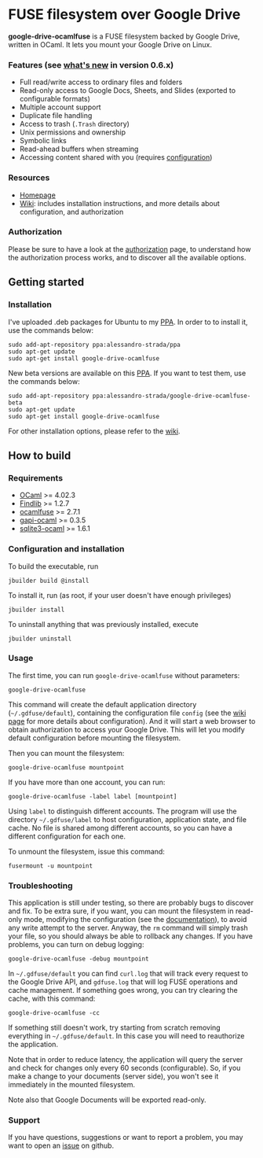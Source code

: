 FUSE filesystem over Google Drive
=================================

**google-drive-ocamlfuse** is a FUSE filesystem backed by Google Drive,
written in OCaml. It lets you mount your Google Drive on Linux.

### Features (see [what's new](https://github.com/astrada/google-drive-ocamlfuse/wiki/What%27s-new) in version 0.6.x)

* Full read/write access to ordinary files and folders
* Read-only access to Google Docs, Sheets, and Slides (exported to
  configurable formats)
* Multiple account support
* Duplicate file handling
* Access to trash (`.Trash` directory)
* Unix permissions and ownership
* Symbolic links
* Read-ahead buffers when streaming
* Accessing content shared with you (requires [configuration](doc/Configuration.md))

### Resources

* [Homepage](https://astrada.github.io/google-drive-ocamlfuse/)
* [Wiki](https://github.com/astrada/google-drive-ocamlfuse/wiki): includes
  installation instructions, and more details about configuration, and
  authorization

### Authorization

Please be sure to have a look at the
[authorization](https://github.com/astrada/google-drive-ocamlfuse/wiki/Authorization)
page, to understand how the authorization process works, and to discover all
the available options.

Getting started
---------------

### Installation

I've uploaded .deb packages for Ubuntu to my
[PPA](https://launchpad.net/~alessandro-strada/+archive/ppa). In order to to
install it, use the commands below:

    sudo add-apt-repository ppa:alessandro-strada/ppa
    sudo apt-get update
    sudo apt-get install google-drive-ocamlfuse

New beta versions are available on this
[PPA](https://launchpad.net/~alessandro-strada/+archive/ubuntu/google-drive-ocamlfuse-beta).
If you want to test them, use the commands below:

    sudo add-apt-repository ppa:alessandro-strada/google-drive-ocamlfuse-beta
    sudo apt-get update
    sudo apt-get install google-drive-ocamlfuse

For other installation options, please refer to the [wiki](https://github.com/astrada/google-drive-ocamlfuse/wiki/Installation).

How to build
------------

### Requirements

* [OCaml][] >= 4.02.3
* [Findlib][] >= 1.2.7
* [ocamlfuse][] >= 2.7.1
* [gapi-ocaml][] >= 0.3.5
* [sqlite3-ocaml][] >= 1.6.1

[OCaml]: http://caml.inria.fr/ocaml/release.en.html
[Findlib]: http://projects.camlcity.org/projects/findlib.html/
[ocamlfuse]: https://github.com/astrada/ocamlfuse
[gapi-ocaml]: https://github.com/astrada/gapi-ocaml
[sqlite3-ocaml]: https://bitbucket.org/mmottl/sqlite3-ocaml

### Configuration and installation

To build the executable, run

    jbuilder build @install

To install it, run (as root, if your user doesn't have enough privileges)

    jbuilder install

To uninstall anything that was previously installed, execute

    jbuilder uninstall

### Usage

The first time, you can run `google-drive-ocamlfuse` without parameters:

    google-drive-ocamlfuse

This command will create the default application directory
(`~/.gdfuse/default`), containing the configuration file `config` (see the
[wiki
page](https://github.com/astrada/google-drive-ocamlfuse/wiki/Configuration)
for more details about configuration). And it will start a web browser to
obtain authorization to access your Google Drive. This will let you modify
default configuration before mounting the filesystem.

Then you can mount the filesystem:

    google-drive-ocamlfuse mountpoint

If you have more than one account, you can run:

    google-drive-ocamlfuse -label label [mountpoint]

Using `label` to distinguish different accounts. The program will use the
directory `~/.gdfuse/label` to host configuration, application state, and file
cache. No file is shared among different accounts, so you can have a different
configuration for each one.

To unmount the filesystem, issue this command:

    fusermount -u mountpoint

### Troubleshooting

This application is still under testing, so there are probably bugs to
discover and fix. To be extra sure, if you want, you can mount the filesystem
in read-only mode, modifying the configuration (see the
[documentation](https://github.com/astrada/google-drive-ocamlfuse/wiki/Configuration)),
to avoid any write attempt to the server. Anyway, the `rm` command will simply
trash your file, so you should always be able to rollback any changes. If you
have problems, you can turn on debug logging:

    google-drive-ocamlfuse -debug mountpoint

In `~/.gdfuse/default` you can find `curl.log` that will track every request
to the Google Drive API, and `gdfuse.log` that will log FUSE operations and
cache management. If something goes wrong, you can try clearing the cache,
with this command:

    google-drive-ocamlfuse -cc

If something still doesn't work, try starting from scratch removing everything
in `~/.gdfuse/default`. In this case you will need to reauthorize the
application.

Note that in order to reduce latency, the application will query the server
and check for changes only every 60 seconds (configurable). So, if you make a
change to your documents (server side), you won't see it immediately in the
mounted filesystem.

Note also that Google Documents will be exported read-only.

### Support

If you have questions, suggestions or want to report a problem, you may want
to open an [issue](https://github.com/astrada/google-drive-ocamlfuse/issues)
on github.
